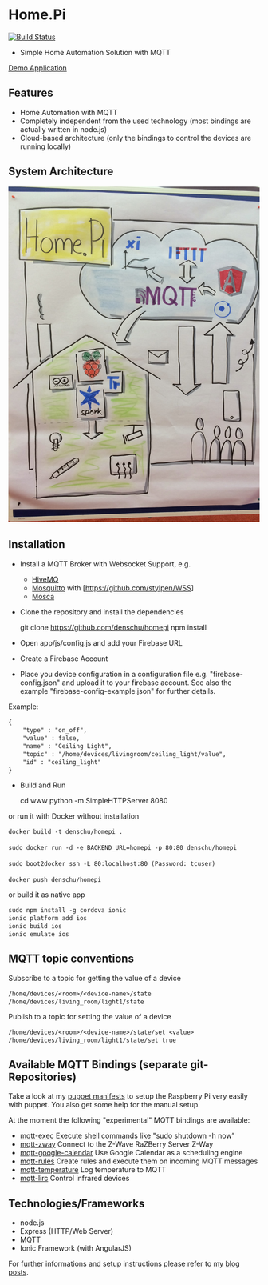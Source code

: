 # Home.Pi

[![Build Status](https://travis-ci.org/denschu/home.pi.png)](https://travis-ci.org/denschu/home.pi)

* Simple Home Automation Solution with MQTT

[Demo Application](https://homepi.firebaseapp.com/)

## Features

* Home Automation with MQTT
* Completely independent from the used technology (most bindings are actually written in node.js)
* Cloud-based architecture (only the bindings to control the devices are running locally)

## System Architecture

![System Architecture](sys_arch_homepi.jpg)

## Installation

* Install a MQTT Broker with Websocket Support, e.g.
	* [HiveMQ](http://www.hivemq.com/)
	* [Mosquitto](http://mosquitto.org/) with [https://github.com/stylpen/WSS]
	* [Mosca](http://www.mosca.io/)

* Clone the repository and install the dependencies

	git clone https://github.com/denschu/homepi
	npm install

* Open app/js/config.js and add your Firebase URL

* Create a Firebase Account

* Place you device configuration in a configuration file e.g. "firebase-config.json" and upload it to your firebase account. See also the example "firebase-config-example.json" for further details.

Example:

	{
	    "type" : "on_off",
	    "value" : false,
	    "name" : "Ceiling Light",
	    "topic" : "/home/devices/livingroom/ceiling_light/value",
	    "id" : "ceiling_light"
  	}

* Build and Run

	cd www
	python -m SimpleHTTPServer 8080

or run it with Docker without installation

	docker build -t denschu/homepi .

	sudo docker run -d -e BACKEND_URL=homepi -p 80:80 denschu/homepi

	sudo boot2docker ssh -L 80:localhost:80 (Password: tcuser)

	docker push denschu/homepi

or build it as native app

	sudo npm install -g cordova ionic
	ionic platform add ios
	ionic build ios
	ionic emulate ios

## MQTT topic conventions

Subscribe to a topic for getting the value of a device

	/home/devices/<room>/<device-name>/state
	/home/devices/living_room/light1/state

Publish to a topic for setting the value of a device

	/home/devices/<room>/<device-name>/state/set <value>
	/home/devices/living_room/light1/state/set true

## Available MQTT Bindings (separate git-Repositories)

Take a look at my [puppet manifests](https://github.com/denschu/homepi-puppet) to setup the Raspberry Pi very easily with puppet. You also get some help for the manual setup.

At the moment the following "experimental" MQTT bindings are available:

* [mqtt-exec](https://npmjs.org/package/mqtt-exec) Execute shell commands like "sudo shutdown -h now"
* [mqtt-zway](https://npmjs.org/package/mqtt-zway) Connect to the Z-Wave RaZBerry Server Z-Way
* [mqtt-google-calendar](https://npmjs.org/package/mqtt-google-calendar) Use Google Calendar as a scheduling engine
* [mqtt-rules](https://github.com/denschu/mqtt-rules) Create rules and execute them on incoming MQTT messages
* [mqtt-temperature](https://github.com/denschu/mqtt-temperature) Log temperature to MQTT
* [mqtt-lirc](https://github.com/denschu/mqtt-lirc) Control infrared devices

## Technologies/Frameworks

* node.js
* Express (HTTP/Web Server)
* MQTT
* Ionic Framework (with AngularJS)

For further informations and setup instructions please refer to my [blog posts](http://blog.codecentric.de/en/).
